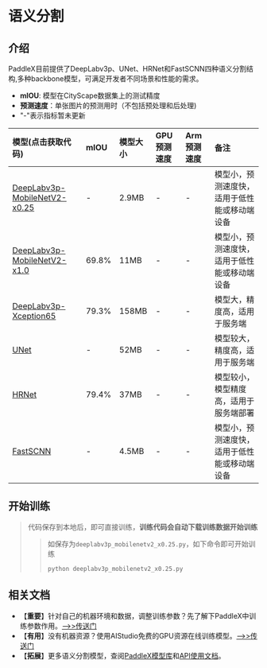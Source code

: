 # 语义分割

## 介绍

PaddleX目前提供了DeepLabv3p、UNet、HRNet和FastSCNN四种语义分割结构,多种backbone模型，可满足开发者不同场景和性能的需求。

- **mIOU**: 模型在CityScape数据集上的测试精度
- **预测速度**：单张图片的预测用时（不包括预处理和后处理)
- "-"表示指标暂未更新

| 模型(点击获取代码)               | mIOU | 模型大小 | GPU预测速度 | Arm预测速度 | 备注 |
| :----------------  | :------- | :------- | :---------  | :---------  | :-----    |
| [DeepLabv3p-MobileNetV2-x0.25](https://github.com/PaddlePaddle/PaddleX/blob/doc/tutorials/train/semantic_segmentation/deeplabv3p_mobilenetv2_x0.25.py) |  -  |  2.9MB  |  -   | -  |  模型小，预测速度快，适用于低性能或移动端设备   |
| [DeepLabv3p-MobileNetV2-x1.0](https://github.com/PaddlePaddle/PaddleX/blob/doc/tutorials/train/semantic_segmentation/deeplabv3p_mobilenetv2.py) |  69.8%  |  11MB  |  -   | -  |  模型小，预测速度快，适用于低性能或移动端设备   |
| [DeepLabv3p-Xception65](https://github.com/PaddlePaddle/PaddleX/blob/doc/tutorials/train/semantic_segmentation/deeplabv3p_xception65.pyy)        | 79.3%  | 158MB   |  -  | -  |  模型大，精度高，适用于服务端   |
| [UNet](https://github.com/PaddlePaddle/PaddleX/blob/doc/tutorials/train/semantic_segmentation/unet.py)     | -  | 52MB   | -   | -  |  模型较大，精度高，适用于服务端   |
| [HRNet](https://github.com/PaddlePaddle/PaddleX/blob/doc/tutorials/train/semantic_segmentation/hrnet.py)   |  79.4%   |   37MB    |  -       |   -    | 模型较小，模型精度高，适用于服务端部署   |
| [FastSCNN](https://github.com/PaddlePaddle/PaddleX/blob/doc/tutorials/train/semantic_segmentation/fast_scnn.py)   |  -   |   4.5MB    |  -       |   -    | 模型小，预测速度快，适用于低性能或移动端设备   |


## 开始训练

> 代码保存到本地后，即可直接训练，**训练代码会自动下载训练数据开始训练**
> > 如保存为`deeplabv3p_mobilenetv2_x0.25.py`，如下命令即可开始训练
> > ```
> > python deeplabv3p_mobilenetv2_x0.25.py
> > ```


## 相关文档

- 【**重要**】针对自己的机器环境和数据，调整训练参数？先了解下PaddleX中训练参数作用。[——>>传送门](../appendix/parameters.md)
- 【**有用**】没有机器资源？使用AIStudio免费的GPU资源在线训练模型。[——>>传送门](https://aistudio.baidu.com/aistudio/projectdetail/450925)
- 【**拓展**】更多语义分割模型，查阅[PaddleX模型库](../appendix/model_zoo.md)和[API使用文档](../apis/models/index.html)。
